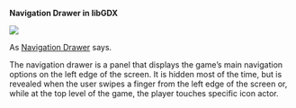 **Navigation Drawer in libGDX**

![](https://media.giphy.com/media/3ohhwgq7eHLruXPWuY/giphy.gif)

As [Navigation Drawer](https://developer.android.com/training/implementing-navigation/nav-drawer.html) says.

The navigation drawer is a panel that displays the game’s main navigation options on the left edge of the screen. It is hidden most of the time, but is revealed when the user swipes a finger from the left edge of the screen or, while at the top level of the game, the player touches specific icon actor.
